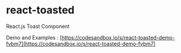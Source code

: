 # react-toasted

React.js Toast Component

Demo and Examples : [https://codesandbox.io/s/react-toasted-demo-fvbm7](https://codesandbox.io/s/react-toasted-demo-fvbm7)
